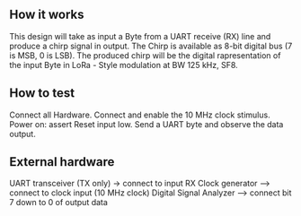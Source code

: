 <!---

This file is used to generate your project datasheet. Please fill in the information below and delete any unused
sections.

You can also include images in this folder and reference them in the markdown. Each image must be less than
512 kb in size, and the combined size of all images must be less than 1 MB.
-->

## How it works

This design will take as input a Byte from a UART  receive (RX) line and produce a chirp signal in output.
The Chirp is available as 8-bit digital bus (7 is MSB, 0 is LSB).
The produced chirp will be the digital rapresentation of the input Byte in LoRa - Style modulation at BW 125 kHz, SF8.

## How to test
Connect all Hardware.
Connect and enable the 10 MHz clock stimulus.
Power on: assert Reset input low.
Send a UART byte and observe the data output.

## External hardware

UART transceiver (TX only) -> connect to input RX
Clock generator --> connect to clock input (10 MHz clock)
Digital Signal Analyzer --> connect bit 7 down to 0 of output data
